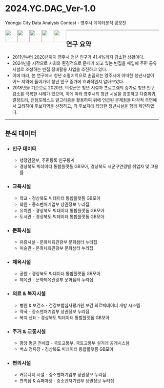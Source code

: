 # 2024.YC.DAC_Ver-1.0
Yeongju City Data Analysis Contest - 영주시 데이터분석 공모전

<div>
  <img style="float:left" src="https://img.shields.io/badge/R-276DC3?style=flat-square&amp;logo=r&amp;ogoColor=white" width="auto" height="40" />
  <img style="float:left" src="https://img.shields.io/badge/Python-3776AB?style=flat-square&amp;logo=python&amp;logoColor=white" width="auto" height="40" />
  <img style="float:left" src="https://img.shields.io/badge/QGIS-589632?style=flat-square&amp;logo=qgis&amp;logoColor=white" width="auto" height="40" />
  <img style="float:left" src="https://img.shields.io/badge/Google Colab-F9AB00?style=flat-square&amp;logo=google colab&amp;logoColor=white" width="auto" height="40" />
  <img style="float:left" src="https://img.shields.io/badge/Excel-217346?style=flat-square&amp;logo=microsoft excel&amp;logoColor=white" width="auto" height="40" />
</div>

-----
## 연구 요약
- 2011년부터 2020년까지 영주시 청년 인구가 41.4%까지 감소한 상황이다.
- 2024년을 시작으로 사회와 환경적으로 문제가 되고 있는 빈집을 매입해 주민 공유시설로 조성하는 빈집 정비활용 사업을 추진하고 있다. 
- 이에 따라, 본 연구에서 청년 소멸지역으로 손꼽히는 영주시에 어떠한 청년시설이 어느 지역에 들어가야 청년 인구 증가에 효과적인지 알아보았다. 
- 2018년을 기준으로 2020년, 의성군은 청년 시설과 프로그램의 증가로 청년 인구 감소를 극복한 사례가 있으며, 이에 따라 영주시의 청년 시설을 강조하고 다중회귀, 결정트리, 랜덤포레스트 알고리즘을 활용하여 위에 언급된 문제점을 다각적 측면에서 고려하여 후보지역을 선정하고, 각 후보지에 타당한 청년시설을 함께 제안하였다.

-----

## 분석 데이터

- ### 인구 데이터
  - 행정안전부, 주민등록 인구통계
  - 경상북도 빅데이터 통합플랫폼 GB모아, 경상북도 시군구연령별 취업자 및 고용률
  
- ### 교육시설
  - 학교 - 경상북도 빅데이터 통합플랫폼 GB모아
  - 학원 - 중소벤처기업부 상권정보 누리집
  - 유치원 - 경상북도 빅데이터 통합플랫폼 GB모아
  - 도서관 - 경상북도 빅데이터 통합플랫폼 GB모아
 
- ### 문화시설
  - 유흥시설 - 문화체육관광부 문화샘터 누리집
  - 미술관 - 문화체육관광부 문화샘터 누리집

- ### 체육시설
  - 공원 - 경상북도 빅데이터 통합플랫폼 GB모아
  - 체육관 - 문화체육관광부 문화샘터 누리집
 
- ### 의료 & 복지시설
  - 병원 & 보건소 - 건강보험심사평가원 보건 의료빅데이터 개방 시스템
  - 약국 - 중소벤처기업부 상권정보 누리집
  - 복지 센터 - 경상북도 빅데이터 통합플랫폼 GB모아
 
- ### 주거 & 교통시설
  - 평당 평균 전세값 - 국토교통부, 국토교통부 실거래 공개시스템
  - 버스 정류장 - 경상북도 빅데이터 통합플랫폼 GB모아
 
- ### 편의시설
  - 커뮤니티 시설 - 중소벤처기업부 상권정보 누리집
  - 편의점 & 슈퍼마켓 - 중소벤처기업부 상권정보 누리집


